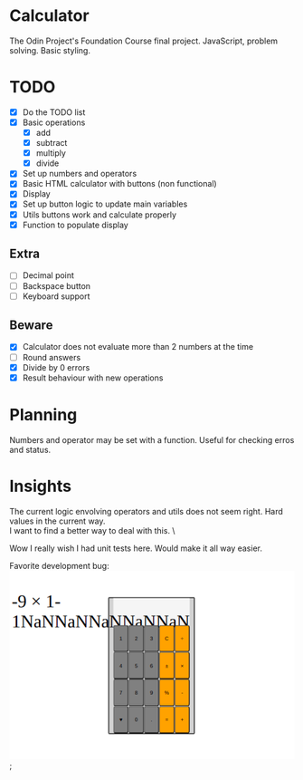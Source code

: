 # Calculator

The Odin Project's Foundation Course final project.
JavaScript, problem solving. Basic styling.

# TODO

- [x] Do the TODO list
- [x] Basic operations
  - [x] add
  - [x] subtract
  - [x] multiply
  - [x] divide
- [x] Set up numbers and operators
- [x] Basic HTML calculator with buttons (non functional)
- [x] Display
- [x] Set up button logic to update main variables
- [x] Utils buttons work and calculate properly
- [x] Function to populate display

## Extra

- [ ] Decimal point
- [ ] Backspace button
- [ ] Keyboard support

## Beware

- [x] Calculator does not evaluate more than 2 numbers at the time
- [ ] Round answers
- [x] Divide by 0 errors
- [x] Result behaviour with new operations

# Planning

Numbers and operator may be set with a function. Useful for checking erros and status.

# Insights

The current logic envolving operators and utils does not seem right. Hard values in the current way. \
I want to find a better way to deal with this. \

Wow I really wish I had unit tests here. Would make it all way easier.

Favorite development bug:
![Shows a broken calculator app, With overflowing text with lots of 'NaN's in the display.](bug.png "Favorite bug");

